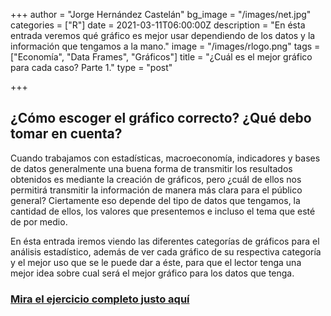 +++
author = "Jorge Hernández Castelán"
bg_image = "/images/net.jpg"
categories = ["R"]
date = 2021-03-11T06:00:00Z
description = "En ésta entrada veremos qué gráfico es mejor usar dependiendo de los datos y la información que tengamos a la mano."
image = "/images/rlogo.png"
tags = ["Economía", "Data Frames", "Gráficos"]
title = "¿Cuál es el mejor gráfico para cada caso? Parte 1."
type = "post"

+++
## ¿Cómo escoger el gráfico correcto? ¿Qué debo tomar en cuenta?

Cuando trabajamos con estadísticas, macroeconomía, indicadores y bases de datos generalmente una buena forma de transmitir los resultados obtenidos es mediante la creación de gráficos, pero ¿cuál de ellos nos permitirá transmitir la información de manera más clara para el público general? Ciertamente eso depende del tipo de datos que tengamos, la cantidad de ellos, los valores que presentemos e incluso el tema que esté de por medio.

En ésta entrada iremos viendo las diferentes categorías de gráficos para el análisis estadístico, además de ver cada gráfico de su respectiva categoría y el mejor uso que se le puede dar a éste, para que el lector tenga una mejor idea sobre cual será el mejor gráfico para los datos que tenga.

### [Mira el ejercicio completo justo aquí](https://bookdown.org/eljorgehdz/mejorgrafico/ "xd")